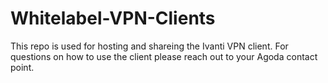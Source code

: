 # Whitelabel-VPN-Clients
This repo is used for hosting and shareing the Ivanti VPN client. For questions on how to use the client please reach out to your Agoda contact point.
